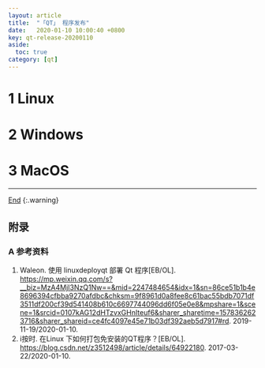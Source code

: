 ```yaml
---
layout: article
title:  "「QT」 程序发布"
date:   2020-01-10 10:00:40 +0800
key: qt-release-20200110
aside:
  toc: true
category: [qt]
---
```

<span id='head'></span>
<!--more-->   

# 1 Linux

# 2 Windows

# 3 MacOS

-------------------  
[End](#head)
{:.warning}  

## 附录
### A 参考资料
1.  Waleon. 使用 linuxdeployqt 部署 Qt 程序[EB/OL]. <https://mp.weixin.qq.com/s?__biz=MzA4MjI3NzQ1Nw==&mid=2247484654&idx=1&sn=86ce51b1b4e8696394cfbba9270afdbc&chksm=9f8961d0a8fee8c61bac55bdb7071df3511df200cf39d541408b610c6697744096dd6f05e0e8&mpshare=1&scene=1&srcid=0107kAG12dHTzvxGHnIteuf6&sharer_sharetime=1578362623716&sharer_shareid=ce4fc4097e45e71b03df392aeb5d7917#rd>. 2019-11-19/2020-01-10.   
1. i按时. 在Linux 下如何打包免安装的QT程序？[EB/OL]. <https://blog.csdn.net/z3512498/article/details/64922180>. 2017-03-22/2020-01-10.      
